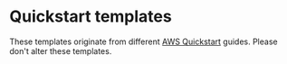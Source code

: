 # Quickstart templates

These templates originate from different [AWS Quickstart](https://aws.amazon.com/quickstart/) guides.
Please don't alter these templates.
